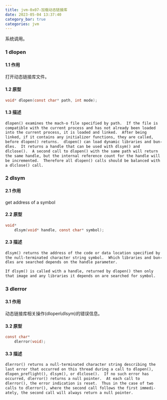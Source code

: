 ```yaml
---
title: jvm-0x07-加载动态链接库
date: 2023-05-04 13:37:40
category_bar: true
categories: jvm
---
```


系统调用。

### 1 dlopen

#### 1.1 作用

打开动态链接库文件。

#### 1.2 原型

```c
void* dlopen(const char* path, int mode);
```

#### 1.3 描述

```xml
dlopen() examines the mach-o file specified by path.  If the file is
compatible with the current process and has not already been loaded
into the current process, it is loaded and linked.  After being
linked, if it contains any initializer functions, they are called,
before dlopen() returns.  dlopen() can load dynamic libraries and bun-
dles.  It returns a handle that can be used with dlsym() and
dlclose().  A second call to dlopen() with the same path will return
the same handle, but the internal reference count for the handle will
be incremented.  Therefore all dlopen() calls should be balanced with
a dlclose() call.
```

### 2 dlsym

#### 2.1 作用

get address of a symbol

#### 2.2 原型

```c
void*
    dlsym(void* handle, const char* symbol);
```

#### 2.3 描述

```xml
dlsym() returns the address of the code or data location specified by
the null-terminated character string symbol.  Which libraries and bun-
dles are searched depends on the handle parameter.

If dlsym() is called with a handle, returned by dlopen() then only
that image and any libraries it depends on are searched for symbol.
```

### 3 dlerror

#### 3.1 作用

动态链接库相关操作(dlopen\dlsym)的错误信息。

#### 3.2 原型

```c
const char*
    dlerror(void);
```

#### 3.3 描述

```xml
dlerror() returns a null-terminated character string describing the
last error that occurred on this thread during a call to dlopen(),
dlopen_preflight(), dlsym(), or dlclose().  If no such error has
occurred, dlerror() returns a null pointer.  At each call to
dlerror(), the error indication is reset.  Thus in the case of two
calls to dlerror(), where the second call follows the first immedi-
ately, the second call will always return a null pointer.
```